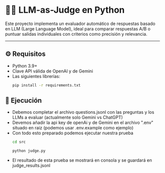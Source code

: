 # 🧑‍⚖️ LLM-as-Judge en Python

Este proyecto implementa un evaluador automático de respuestas basado en LLM (Large Language Model), ideal para comparar respuestas A/B o puntuar salidas individuales con criterios como precisión y relevancia.

---

## ⚙️ Requisitos

- Python 3.9+
- Clave API válida de OpenAI y de Gemini
- Las siguientes librerías:
  ```bash
  pip install -r requirements.txt

## 🧩 Ejecución

- Debemos completar el archivo questions.jsonl con las preguntas y los LLMs a evaluar (actualmente solo Gemini vs ChatGPT)
- Devemos añadir la api key de openAi y de Gemini en el archivo ".env" situado en raiz (podemos usar .env.example como ejemplo)
- Con todo esto preparado podemos ejecutar nuestra prueba
  ```bash
  cd src
  
  python judge.py
- El resultado de esta prueba se mostrará en consola y se guardará en judge_results.jsonl 